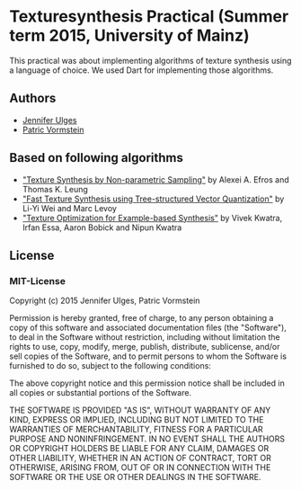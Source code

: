# Texturesynthesis Practical (Summer term 2015, University of Mainz)

This practical was about implementing algorithms of texture synthesis using a language of choice. We used Dart for implementing those algorithms.

## Authors
* [Jennifer Ulges](https://github.com/julges)
* [Patric Vormstein](https://github.com/pvormste)

## Based on following algorithms

* ["Texture Synthesis by Non-parametric Sampling"](https://www.eecs.berkeley.edu/Research/Projects/CS/vision/papers/efros-iccv99.pdf) by Alexei A. Efros and Thomas K. Leung
* ["Fast Texture Synthesis using Tree-structured Vector Quantization"](https://graphics.stanford.edu/papers/texture-synthesis-sig00/texture.pdf) by Li-Yi Wei and Marc Levoy
* ["Texture Optimization for Example-based Synthesis"](http://physbam.stanford.edu/~kwatra//publications/TO/TO-final.pdf) by Vivek Kwatra, Irfan Essa, Aaron Bobick and Nipun Kwatra

## License

### MIT-License

Copyright (c) 2015 Jennifer Ulges, Patric Vormstein

Permission is hereby granted, free of charge, to any person obtaining a copy
of this software and associated documentation files (the "Software"), to deal
in the Software without restriction, including without limitation the rights
to use, copy, modify, merge, publish, distribute, sublicense, and/or sell
copies of the Software, and to permit persons to whom the Software is
furnished to do so, subject to the following conditions:

The above copyright notice and this permission notice shall be included in
all copies or substantial portions of the Software.

THE SOFTWARE IS PROVIDED "AS IS", WITHOUT WARRANTY OF ANY KIND, EXPRESS OR
IMPLIED, INCLUDING BUT NOT LIMITED TO THE WARRANTIES OF MERCHANTABILITY,
FITNESS FOR A PARTICULAR PURPOSE AND NONINFRINGEMENT. IN NO EVENT SHALL THE
AUTHORS OR COPYRIGHT HOLDERS BE LIABLE FOR ANY CLAIM, DAMAGES OR OTHER
LIABILITY, WHETHER IN AN ACTION OF CONTRACT, TORT OR OTHERWISE, ARISING FROM,
OUT OF OR IN CONNECTION WITH THE SOFTWARE OR THE USE OR OTHER DEALINGS IN
THE SOFTWARE.